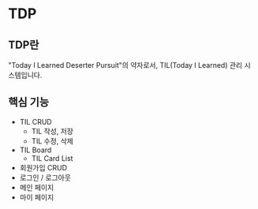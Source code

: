 # TDP

## TDP란
"Today I Learned Deserter Pursuit"의 약자로서, TIL(Today I Learned) 관리 시스템입니다.

## 핵심 기능
- TIL CRUD
    - TIL 작성, 저장
    - TIL 수정, 삭제
- TIL Board
    - TIL Card List
- 회원가입 CRUD
- 로그인 / 로그아웃
- 메인 페이지
- 마이 페이지
